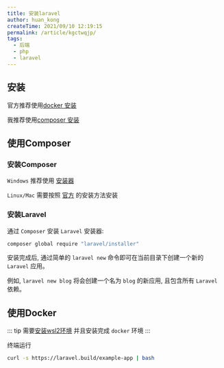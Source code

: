 ```yaml
---
title: 安装laravel
author: huan_kong
createTime: 2021/09/10 12:19:15
permalink: /article/kgctwqjp/
tags: 
  - 后端
  - php
  - laravel
---
```


## 安装

官方推荐使用[docker 安装](#使用composer)

我推荐使用[composer 安装](#使用docker)

## 使用Composer

### 安装Composer

`Windows` 推荐使用 [安装器](https://dl.huankong.top/OneDrive/常用软件备份/常用工具/Composer-Setup.exe) 

`Linux/Mac` 需要按照 [官方](https://pkg.phpcomposer.com/#how-to-install-composer) 的安装方法安装

### 安装Laravel

通过 `Composer` 安装 `Laravel` 安装器: 

```bash
composer global require "laravel/installer"
```

安装完成后, 通过简单的 `laravel new` 命令即可在当前目录下创建一个新的 `Laravel` 应用。

例如, `laravel new blog` 将会创建一个名为 `blog` 的新应用, 且包含所有 `Laravel` 依赖。

## 使用Docker

::: tip
需要[安装wsl2环境](https://zhuanlan.zhihu.com/p/386590591)
并且安装完成 `docker` 环境
:::

终端运行

```bash
curl -s https://laravel.build/example-app | bash
```
